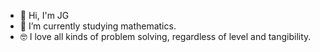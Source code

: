 - 👋 Hi, I'm JG 
- 🌱 I’m currently studying mathematics. 
- 🤓 I love all kinds of problem solving, regardless of level and tangibility. 
<!--
**eko14jch/eko14jch** is a ✨ _special_ ✨ repository because its `README.md` (this file) appears on your GitHub profile.

Here are some ideas to get you started:

- 🔭 I’m currently working on ...
- 🌱 I’m currently learning ...
- 👯 I’m looking to collaborate on ...
- 🤔 I’m looking for help with ...
- 💬 Ask me about ...
- 📫 How to reach me: ...
- 😄 Pronouns: ...
- ⚡ Fun fact: ...
-->
